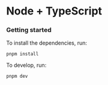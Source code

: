 # Node + TypeScript


### Getting started

To install the dependencies, run:

```
pnpm install
```

To develop, run:

```
pnpm dev
```

